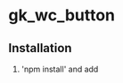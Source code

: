 # gk_wc_button

## Installation
1. 'npm install' and add <script> tag that points to the packages index.js file located within the node_modules folder.
2. Call 'loadComponent' and pass in file path to the packages 'button.wc' file located within the node_modules folder.

``` html
<script src="../index.js"></script>
<script>
    loadComponent('../button.wc')
</script>
```
## Usage
### Loading
To trigger the loading animation, the 'loading' attribute needs to be set on the button. This can be done with a bit of javascript.
``` html
<gk-wc-button id="gkButton">
</gk-wc-button>

<script>
    const EL = document.querySelector('#gkButton')
    EL.addEventListener('click', function () {
        EL.setAttribute('loading', true)
        
        // Wait for something to happen...        
        EL.setAttribute('loading', false)
    })
</script>
```

### Rounded
To add rounding to the corners of the button, add the 'rounded' attribute.
```html
<gk-wc-button rounded>
</gk-wc-button>
```

### Flat
To flatten the button, add the 'flat' attribute.
```html
<gk-wc-button flat>
</gk-wc-button>
```

### Colour
To change the colour of the button, add the colour attibute with a valid param. Currently, only the following values are valid; negative, warning, success and neutral.
```html
<gk-wc-button colour="success">
</gk-wc-button>
```

### Icon
To change the icon, add the icon attibute with a valid param. Currently, only the following values are valid; save and database.
```html
<gk-wc-button icon="database">
</gk-wc-button>
```

### Outline
To create a flat design that just has a outline border, add the 'outline' attribute.
```html
<gk-wc-button outline>
</gk-wc-button>
```

### Example:
``` html        
<gk-wc-button
    id="gkButton"
    rounded
    flat
    colour="neutral"
    icon="save"
>
</gk-wc-button>
```
